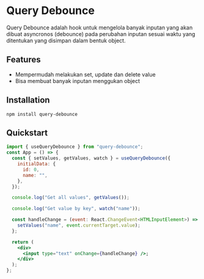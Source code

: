 # Query Debounce

Query Debounce adalah hook untuk mengelola banyak inputan yang akan dibuat asyncronos (debounce) pada perubahan inputan sesuai waktu yang ditentukan yang disimpan dalam bentuk object.

## Features

- Mempermudah melakukan set, update dan delete value
- Bisa membuat banyak inputan menggukan object

## Installation

```
npm install query-debounce
```

## Quickstart

```jsx
import { useQueryDebounce } from "query-debounce";
const App = () => {
  const { setValues, getValues, watch } = useQueryDebounce({
    initialData: {
      id: 0,
      name: "",
    },
  });

  console.log("Get all values", getValues());

  console.log("Get value by key", watch("name"));

  const handleChange = (event: React.ChangeEvent<HTMLInputElement>) => {
    setValues("name", event.currentTarget.value);
  };

  return (
    <div>
      <input type="text" onChange={handleChange} />;
    </div>
  );
};
```
